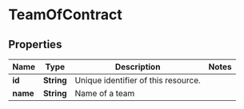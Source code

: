 

# TeamOfContract


## Properties

| Name | Type | Description | Notes |
|------------ | ------------- | ------------- | -------------|
|**id** | **String** | Unique identifier of this resource. |  |
|**name** | **String** | Name of a team |  |



